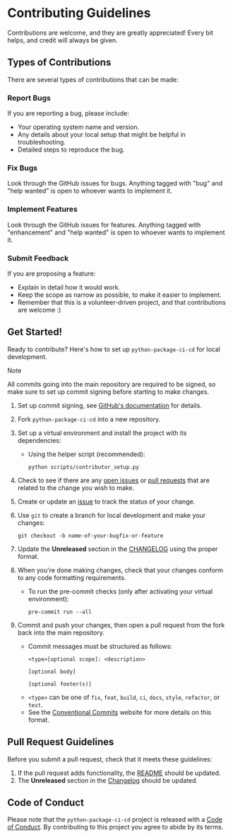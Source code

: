 # Contributing Guidelines

Contributions are welcome, and they are greatly appreciated! Every bit helps,
and credit will always be given.

## Types of Contributions

There are several types of contributions that can be made:

### Report Bugs

If you are reporting a bug, please include:

- Your operating system name and version.
- Any details about your local setup that might be helpful in troubleshooting.
- Detailed steps to reproduce the bug.

### Fix Bugs

Look through the GitHub issues for bugs. Anything tagged with "bug" and "help
wanted" is open to whoever wants to implement it.

### Implement Features

Look through the GitHub issues for features. Anything tagged with "enhancement"
and "help wanted" is open to whoever wants to implement it.

### Submit Feedback

If you are proposing a feature:

- Explain in detail how it would work.
- Keep the scope as narrow as possible, to make it easier to implement.
- Remember that this is a volunteer-driven project, and that contributions are
    welcome :)

## Get Started!

Ready to contribute? Here's how to set up `python-package-ci-cd` for local development.

> [!NOTE]
> All commits going into the main repository are required to be signed, so make sure
> to set up commit signing before starting to make changes.

1. Set up commit signing, see [GitHub's documentation](https://docs.github.com/en/authentication/managing-commit-signature-verification/about-commit-signature-verification) for details.

2. Fork `python-package-ci-cd` into a new repository.

3. Set up a virtual environment and install the project with its dependencies:

    - Using the helper script (recommended):
        ```console
        python scripts/contributor_setup.py
        ```

4. Check to see if there are any [open issues](https://github.com/tektronix/python-package-ci-cd/issues) or [pull requests](https://github.com/tektronix/python-package-ci-cd/pulls) that are related to the change you wish to make.

5. Create or update an [issue](https://github.com/tektronix/python-package-ci-cd/issues) to track the status of your change.

6. Use `git` to create a branch for local development and make your changes:

    ```console
    git checkout -b name-of-your-bugfix-or-feature
    ```

7. Update the **Unreleased** section in the [CHANGELOG](./CHANGELOG.md) using the proper format.

8. When you're done making changes, check that your changes conform to any code
    formatting requirements.

    - To run the pre-commit checks (only after activating your virtual environment):

        ```console
        pre-commit run --all
        ```

9. Commit and push your changes, then open a pull request from
    the fork back into the main repository.

    - Commit messages must be structured as follows:
        ```
        <type>[optional scope]: <description>

        [optional body]

        [optional footer(s)]
        ```
    - `<type>` can be one of `fix`, `feat`, `build`, `ci`, `docs`, `style`,
        `refactor`, or `test`.
    - See the
        [Conventional Commits](https://www.conventionalcommits.org/en/v1.0.0/)
        website for more details on this format.

## Pull Request Guidelines

Before you submit a pull request, check that it meets these guidelines:

1. If the pull request adds functionality, the [README](./README.md) should be updated.
2. The **Unreleased** section in the [Changelog](./CHANGELOG.md) should be updated.

## Code of Conduct

Please note that the `python-package-ci-cd` project is released with a
[Code of Conduct](./CODE_OF_CONDUCT.md). By contributing to this project you agree
to abide by its terms.
